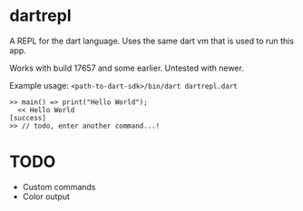 dartrepl
========

A REPL for the dart language. Uses the same dart vm that is used to run
this app.

Works with build 17657 and some earlier. Untested with newer.

Example usage:
    `<path-to-dart-sdk>/bin/dart dartrepl.dart`
    
    >> main() => print("Hello World");
      << Hello World
    [success]
    >> // todo, enter another command...!

TODO
====

* Custom commands
* Color output
